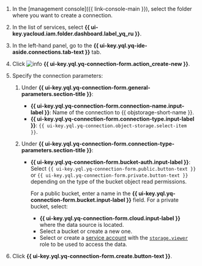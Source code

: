 1. In the [management console]({{ link-console-main }}), select the folder where you want to create a connection.
1. In the list of services, select **{{ ui-key.yacloud.iam.folder.dashboard.label_yq_ru }}**.
1. In the left-hand panel, go to the **{{ ui-key.yql.yq-ide-aside.connections.tab-text }}** tab.
1. Click ![info](../../_assets/console-icons/plus.svg) **{{ ui-key.yql.yq-connection-form.action_create-new }}**.
1. Specify the connection parameters:

   1. Under **{{ ui-key.yql.yq-connection-form.general-parameters.section-title }}**:

      * **{{ ui-key.yql.yq-connection-form.connection-name.input-label }}**: Name of the connection to {{ objstorage-short-name }}.
      * **{{ ui-key.yql.yq-connection-form.connection-type.input-label }}**: `{{ ui-key.yql.yq-connection.object-storage.select-item }}`.

   1. Under **{{ ui-key.yql.yq-connection-form.connection-type-parameters.section-title }}**:

      * **{{ ui-key.yql.yq-connection-form.bucket-auth.input-label }}**: Select `{{ ui-key.yql.yq-connection-form.public.button-text }}` or `{{ ui-key.yql.yq-connection-form.private.button-text }}` depending on the type of the bucket object read permissions.

         For a public bucket, enter a name in the **{{ ui-key.yql.yq-connection-form.bucket.input-label }}** field.
         For a private bucket, select:
         * **{{ ui-key.yql.yq-connection-form.cloud.input-label }}** where the data source is located.
         * Select a bucket or create a new one.
         * Select or create a [service account](../../iam/concepts/users/service-accounts.md) with the [`storage.viewer`](../../storage/security/index.md#storage-viewer) role to be used to access the data.

1. Click **{{ ui-key.yql.yq-connection-form.create.button-text }}**.
